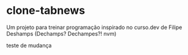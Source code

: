 # clone-tabnews
Um projeto para treinar programação inspirado no curso.dev de Filipe Deshamps (Dechamps? Dechampes?! nvm)

teste de mudança
